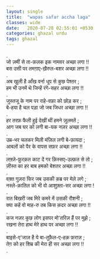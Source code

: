 ```yaml
---
layout: single
title:  "wapas safar accha laga"
classes: wide
date:   2020-07-28 02:55:01 +0530
categories: ghazal urdu
tags: ghazal
---
```

.<br>
जो ज़मीं से ता-फ़लक इक नामवर अच्छा लगा !!<br>
बस उसी पर तमग़ाए-ख़ैरुल-बशर अच्छा लगा !!<br>
.<br>
अब खुली है आँख वर्ना धूप से कुछ पेश्तर ;<br>
हम भी उनमें थे जिन्हें रंगे-सहर अच्छा लगा !!<br>
.<br>
जुस्तजू के नाम पर राहे-वफ़ा को छोड़ कर ;<br>
बे-हया है चल पड़ा जो जब जिधर अच्छा लगा !!<br>
.<br>
हर तरफ़ फैली हुई देखीं थीं हमने ज़ुलमतें ;<br>
आग जब घर को लगी बा-यक नज़र अच्छा लगा !!<br>
.<br>
उम्र-भर चलकर मिली मंज़िल लगी बे-फ़ायदा ;<br>
आबलों को पैर के वापस सफ़र अच्छा लगा !!<br>
.<br>
लफ़्ज़े-फ़ुरक़त काट दें गर क़िस्सए-उल्फ़त से तो ;<br>
ज़ीस्त का हर बाब हमको बेशतर अच्छा लगा !!<br>
.<br>
वक़्त गुज़रा फिर जब उसकी क़ब्र पर मेले लगे ;<br>
नस्ले-क़ातिल को भी वो आशुफ़्ता-सर अच्छा लगा !<br>
.<br>
रात बिखरी जब मिरे कमरे में उसकी रौशनी ;<br>
क्या कहें वो माह-रु तब किस क़दर अच्छा लगा !!<br>
.<br>
कज नज़र कुछ लोग इसपर मो'तरिज़ हैं पर मुझे ;<br>
रखना  तेरा  हाथ  मेरे  हाथ  पर अच्छा  लगा !!<br>
.<br>
बाइसे-ए'जाज़ है ये बा-तुफ़ैल-ए-हक़ फ़राज़ ;<br>
तेग़ को हर शिम्र की मेरा ही सर अच्छा लगा !!<br>
.
